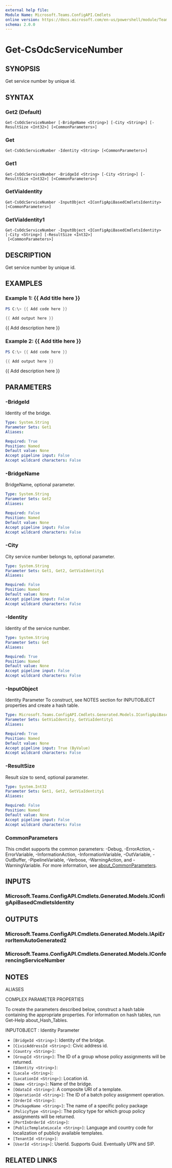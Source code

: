 ```yaml
---
external help file:
Module Name: Microsoft.Teams.ConfigAPI.Cmdlets
online version: https://docs.microsoft.com/en-us/powershell/module/Teams/get-csodcservicenumber
schema: 2.0.0
---
```


# Get-CsOdcServiceNumber

## SYNOPSIS
Get service number by unique id.

## SYNTAX

### Get2 (Default)
```
Get-CsOdcServiceNumber [-BridgeName <String>] [-City <String>] [-ResultSize <Int32>] [<CommonParameters>]
```

### Get
```
Get-CsOdcServiceNumber -Identity <String> [<CommonParameters>]
```

### Get1
```
Get-CsOdcServiceNumber -BridgeId <String> [-City <String>] [-ResultSize <Int32>] [<CommonParameters>]
```

### GetViaIdentity
```
Get-CsOdcServiceNumber -InputObject <IConfigApiBasedCmdletsIdentity> [<CommonParameters>]
```

### GetViaIdentity1
```
Get-CsOdcServiceNumber -InputObject <IConfigApiBasedCmdletsIdentity> [-City <String>] [-ResultSize <Int32>]
 [<CommonParameters>]
```

## DESCRIPTION
Get service number by unique id.

## EXAMPLES

### Example 1: {{ Add title here }}
```powershell
PS C:\> {{ Add code here }}

{{ Add output here }}
```

{{ Add description here }}

### Example 2: {{ Add title here }}
```powershell
PS C:\> {{ Add code here }}

{{ Add output here }}
```

{{ Add description here }}

## PARAMETERS

### -BridgeId
Identity of the bridge.

```yaml
Type: System.String
Parameter Sets: Get1
Aliases:

Required: True
Position: Named
Default value: None
Accept pipeline input: False
Accept wildcard characters: False
```

### -BridgeName
BridgeName, optional parameter.

```yaml
Type: System.String
Parameter Sets: Get2
Aliases:

Required: False
Position: Named
Default value: None
Accept pipeline input: False
Accept wildcard characters: False
```

### -City
City service number belongs to, optional parameter.

```yaml
Type: System.String
Parameter Sets: Get1, Get2, GetViaIdentity1
Aliases:

Required: False
Position: Named
Default value: None
Accept pipeline input: False
Accept wildcard characters: False
```

### -Identity
Identity of the service number.

```yaml
Type: System.String
Parameter Sets: Get
Aliases:

Required: True
Position: Named
Default value: None
Accept pipeline input: False
Accept wildcard characters: False
```

### -InputObject
Identity Parameter
To construct, see NOTES section for INPUTOBJECT properties and create a hash table.

```yaml
Type: Microsoft.Teams.ConfigAPI.Cmdlets.Generated.Models.IConfigApiBasedCmdletsIdentity
Parameter Sets: GetViaIdentity, GetViaIdentity1
Aliases:

Required: True
Position: Named
Default value: None
Accept pipeline input: True (ByValue)
Accept wildcard characters: False
```

### -ResultSize
Result size to send, optional parameter.

```yaml
Type: System.Int32
Parameter Sets: Get1, Get2, GetViaIdentity1
Aliases:

Required: False
Position: Named
Default value: None
Accept pipeline input: False
Accept wildcard characters: False
```

### CommonParameters
This cmdlet supports the common parameters: -Debug, -ErrorAction, -ErrorVariable, -InformationAction, -InformationVariable, -OutVariable, -OutBuffer, -PipelineVariable, -Verbose, -WarningAction, and -WarningVariable. For more information, see [about_CommonParameters](http://go.microsoft.com/fwlink/?LinkID=113216).

## INPUTS

### Microsoft.Teams.ConfigAPI.Cmdlets.Generated.Models.IConfigApiBasedCmdletsIdentity

## OUTPUTS

### Microsoft.Teams.ConfigAPI.Cmdlets.Generated.Models.IApiErrorItemAutoGenerated2

### Microsoft.Teams.ConfigAPI.Cmdlets.Generated.Models.IConferencingServiceNumber

## NOTES

ALIASES

COMPLEX PARAMETER PROPERTIES

To create the parameters described below, construct a hash table containing the appropriate properties. For information on hash tables, run Get-Help about_Hash_Tables.


INPUTOBJECT <IConfigApiBasedCmdletsIdentity>: Identity Parameter
  - `[BridgeId <String>]`: Identity of the bridge.
  - `[CivicAddressId <String>]`: Civic address id.
  - `[Country <String>]`: 
  - `[GroupId <String>]`: The ID of a group whose policy assignments will be returned.
  - `[Identity <String>]`: 
  - `[Locale <String>]`: 
  - `[LocationId <String>]`: Location id.
  - `[Name <String>]`: Name of the bridge.
  - `[OdataId <String>]`: A composite URI of a template.
  - `[OperationId <String>]`: The ID of a batch policy assignment operation.
  - `[OrderId <String>]`: 
  - `[PackageName <String>]`: The name of a specific policy package
  - `[PolicyType <String>]`: The policy type for which group policy assignments will be returned.
  - `[PortInOrderId <String>]`: 
  - `[PublicTemplateLocale <String>]`: Language and country code for localization of publicly available templates.
  - `[TenantId <String>]`: 
  - `[UserId <String>]`: UserId. Supports Guid. Eventually UPN and SIP.

## RELATED LINKS


